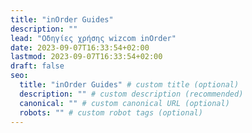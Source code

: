 ```yaml
---
title: "inOrder Guides"
description: ""
lead: "Οδηγίες χρήσης wizcom inOrder"
date: 2023-09-07T16:33:54+02:00
lastmod: 2023-09-07T16:33:54+02:00
draft: false
seo:
  title: "inOrder Guides" # custom title (optional)
  description: "" # custom description (recommended)
  canonical: "" # custom canonical URL (optional)
  robots: "" # custom robot tags (optional)
---
```

